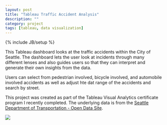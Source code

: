 ```yaml
---
layout: post
title: "Tableau Traffic Accident Analysis"
description: ""
category: project
tags: [tableau, data visualization]
---
```

{% include JB/setup %}

This Tableau dashboard looks at the traffic accidents within the City of Seattle. The dashboard lets the user look at incidents through many different lenses and also guides users so that they can interpret and generate their own insights from the data.

Users can select from pedestrian involved, bicycle involved, and automobile involved accidents as well as adjust hte dat range of the accidents and search by street.

This project was created as part of the Tableau Visual Analytics certificate program I recently completed. The underlying data is from the [Seattle Department of Transportation - Open Data Site](https://data.seattle.gov).

<script type='text/javascript' src='https://public.tableau.com/javascripts/api/viz_v1.js'></script><div class='tableauPlaceholder' style='width: 1024px; height: 720px;'><noscript><a href='#'><img alt=' ' src='https:&#47;&#47;public.tableau.com&#47;static&#47;images&#47;Se&#47;SeattleTrafficAccidents_0&#47;TrafficAccidentsTroubleSpots&#47;1_rss.png' style='border: none' /></a></noscript><object class='tableauViz' width='1024' height='720' style='display:none;'><param name='host_url' value='https%3A%2F%2Fpublic.tableau.com%2F' /> <param name='site_root' value='' /><param name='name' value='SeattleTrafficAccidents_0&#47;TrafficAccidentsTroubleSpots' /><param name='tabs' value='yes' /><param name='toolbar' value='yes' /><param name='static_image' value='https:&#47;&#47;public.tableau.com&#47;static&#47;images&#47;Se&#47;SeattleTrafficAccidents_0&#47;TrafficAccidentsTroubleSpots&#47;1.png' /> <param name='animate_transition' value='yes' /><param name='display_static_image' value='yes' /><param name='display_spinner' value='yes' /><param name='display_overlay' value='yes' /><param name='display_count' value='yes' /><param name='showTabs' value='y' /></object></div>